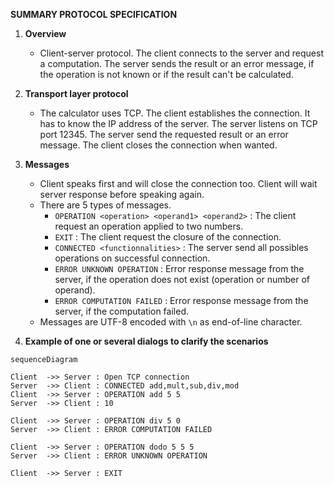 **SUMMARY PROTOCOL SPECIFICATION**

1. **Overview**

   - Client-server protocol. The client connects to the server and request a computation. The server sends the result or an error message, if the operation is not known or if the result can't be calculated.


2. **Transport layer protocol**

   - The calculator uses TCP. The client establishes the connection. It has to know the IP address of the server. The server listens on TCP port 12345. The server send the requested result or an error message. The client closes the connection when wanted.


3. **Messages**
   - Client speaks first and will close the connection too. Client will wait server response before speaking again.
   - There are 5 types of messages.
     - `OPERATION <operation> <operand1> <operand2>` : The client request an operation applied to two numbers.
     - `EXIT` : The client request the closure of the connection. 
     - `CONNECTED <functionnalities>` : The server send all possibles operations on successful connection.
     - `ERROR UNKNOWN OPERATION` : Error response message from the server, if the operation does not exist (operation or number of operand).
     - `ERROR COMPUTATION FAILED` :  Error response message from the server, if the computation failed.
   - Messages are UTF-8 encoded with `\n` as end-of-line character.  


4. **Example of one or several dialogs to clarify the scenarios**

```mermaid
sequenceDiagram

Client  ->> Server : Open TCP connection
Server  ->> Client : CONNECTED add,mult,sub,div,mod
Client  ->> Server : OPERATION add 5 5
Server  ->> Client : 10

Client  ->> Server : OPERATION div 5 0
Server  ->> Client : ERROR COMPUTATION FAILED

Client  ->> Server : OPERATION dodo 5 5 5
Server  ->> Client : ERROR UNKNOWN OPERATION

Client  ->> Server : EXIT
```
